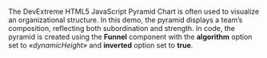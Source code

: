 The DevExtreme HTML5 JavaScript Pyramid Chart is&nbsp;often used to&nbsp;visualize an&nbsp;organizational structure. In&nbsp;this demo, the pyramid displays a&nbsp;team&rsquo;s composition, reflecting both subordination and strength. In&nbsp;code, the pyramid is&nbsp;created using the **Funnel** component with the **algorithm** option set to _&laquo;dynamicHeight&raquo;_ and **inverted** option set to&nbsp;**true**.
